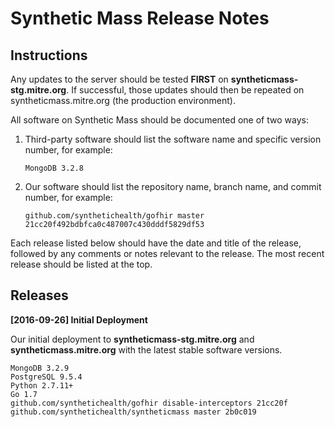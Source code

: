 Synthetic Mass Release Notes
============================
Instructions
------------
Any updates to the server should be tested **FIRST** on **syntheticmass-stg.mitre.org**. If successful, those updates should then be repeated on syntheticmass.mitre.org (the production environment).

All software on Synthetic Mass should be documented one of two ways:

1. Third-party software should list the software name and specific version number, for example:

	```
	MongoDB 3.2.8
	```
	
2. Our software should list the repository name, branch name, and commit number, for example:

	```
	github.com/synthetichealth/gofhir master 21cc20f492bdbfca0c487007c430dddf5829df53
	```
	
Each release listed below should have the date and title of the release, followed by any comments or notes relevant to the release. The most recent release should be listed at the top.
	
Releases
--------

**[2016-09-26] Initial Deployment**

Our initial deployment to **syntheticmass-stg.mitre.org** and **syntheticmass.mitre.org** with the latest stable software versions.

```
MongoDB 3.2.9  
PostgreSQL 9.5.4  
Python 2.7.11+  
Go 1.7
github.com/synthetichealth/gofhir disable-interceptors 21cc20f
github.com/synthetichealth/syntheticmass master 2b0c019
```
